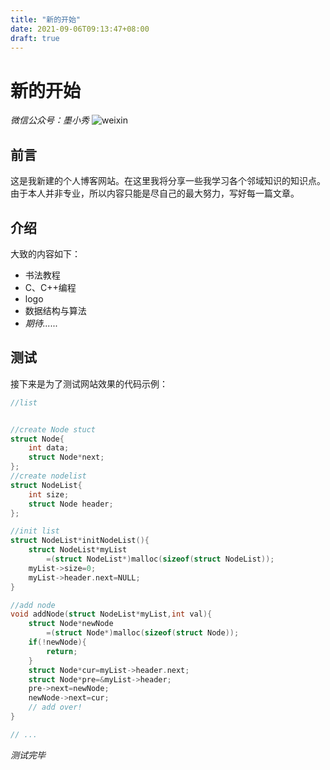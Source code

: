 ```yaml
---
title: "新的开始"
date: 2021-09-06T09:13:47+08:00
draft: true
---
```


# 新的开始

*微信公众号：墨小秀*
![weixin](https://cdn.jsdelivr.net/gh/mo-xiaoxiu/imagefrommyblog@main/data/%E5%A2%A8%E5%B0%8F%E7%A7%80%E5%85%AC%E4%BC%97%E5%8F%B7%E4%BA%8C%E7%BB%B4%E7%A0%81.jpg)


## 前言

这是我新建的个人博客网站。在这里我将分享一些我学习各个邻域知识的知识点。由于本人并非专业，所以内容只能是尽自己的最大努力，写好每一篇文章。

## 介绍

大致的内容如下：

* 书法教程
* C、C++编程
* logo
* 数据结构与算法
* *期待......*

## 测试

接下来是为了测试网站效果的代码示例：

```C
//list


//create Node stuct
struct Node{
    int data;
    struct Node*next;
};
//create nodelist
struct NodeList{
    int size;
    struct Node header;
};

//init list
struct NodeList*initNodeList(){
    struct NodeList*myList
        =(struct NodeList*)malloc(sizeof(struct NodeList));
    myList->size=0;
    myList->header.next=NULL;
}

//add node
void addNode(struct NodeList*myList,int val){
    struct Node*newNode
        =(struct Node*)malloc(sizeof(struct Node));
    if(!newNode){
        return;
    }
    struct Node*cur=myList->header.next;
    struct Node*pre=&myList->header;
    pre->next=newNode;
    newNode->next=cur;
    // add over!
}

// ...
```

*测试完毕*




